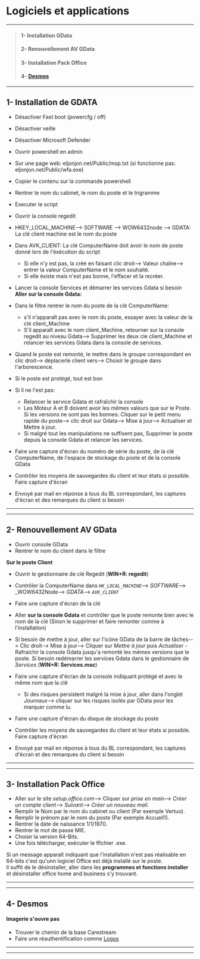 # **Logiciels et applications**
_________
>#### 1- Installation GData
>#### 2- Renouvellement AV GData
>#### 3- Installation Pack Office
>#### 4- [Desmos](https://github.com/Bilal-Aldimashq/Notes/blob/main/MIE/Logiciels%20et%20Applis.md#4--desmos-1)
_________



## **1- Installation de GDATA**

- Désactiver Fast boot (powercfg / off)
- Désactiver veille
- Désactiver Microsoft Defender
- Ouvrir powershell en admin
- Sur une page web: eljonjon.net/Public/msp.txt (si fonctionne pas: eljonjon.net/Public/wfa.exe)
- Copier le contenu sur la commande powershell 
- Rentrer le nom du cabinet, le nom du poste et le trigramme
- Executer le script
- Ouvrir la console regedit
- HKEY_LOCAL_MACHINE--> SOFTWARE --> WOW6432node --> GDATA: La clé client machine est le nom du poste
- Dans AVK_CLIENT: La clé ComputerName doit avoir le nom de poste donné lors de l'éxécution du script
    - Si elle n'y est pas, la créé en faisant clic droit--> Valeur chaîne--> entrer la valeur ComputerName et le nom souhaité.
    - Si elle éxiste mais n'est pas bonne, l'effacer et la recréer.

- Lancer la console Services et démarrer les services Gdata si besoin  
**Aller sur la console Gdata:**
- Dans le filtre rentrer le nom du poste de la clé ComputerName:
    - s'il n'apparaît pas avec le nom du poste, essayer avec la valeur de la clé client_Machine
    - S'il apparaît avec le nom client_Machine, retourner sur la console regedit au niveau Gdata--> Supprimer les deux cle client_Machine et relancer les services Gdata dans la console de services.
- Quand le poste est remonté, le mettre dans le groupe correspondant en clic droit--> déplacerle client vers--> Choisir le groupe dans l'arborescence.
- Si le poste est protégé, tout est bon
- Si il ne l'est pas:
    - Relancer le service Gdata et rafraîchir la console
    - Les Moteur A et B doivent avoir les mêmes valeurs que sur le Poste. Si les versions ne sont pas les bonnes: Cliquer sur le petit menu rapide du poste--> clic droit sur Gdata--> Mise à jour--> Actualiser et Mettre à jour.
    - Si malgré tout les manipulations ne suffisent pas, Supprimer le poste depuis la console Gdata et relancer les services.
 
- Faire une capture d'écran du numéro de série du poste, de la clé ComputerName, de l'espace de stockage du poste et de la console GData
- Contrôler les moyens de sauvegardes du client et leur états si possible. Faire capture d'écran 
- Envoyé par mail en réponse à tous du BL correspondant, les captures d'écran et des remarques du client si besoin  
  
 
_________________
_________________

## **2- Renouvellement AV GData**

- Ouvrir console GData
- Rentrer le nom du client dans le filtre

**Sur le poste Client**
- Ouvrir le gestionnaire de clé Regedit (**WIN+R: regedit**)
- Contrôler la ComputerName dans _`HK_LOCAL_MACHINE`_--> _SOFTWARE_--> _WOW6432Node--> _GDATA_--> _`AVK_CLIENT`_
- Faire une capture d'écran de la clé


- Aller **sur la console Gdata** et contrôler que le poste remonte bien avec le nom de la clé (Sinon le supprimer et faire remonter comme à l'installation)
- Si besoin de mettre à jour, aller sur l'icône GData de la barre de tâches--> Clic droit--> Mise à jour--> Cliquer sur _Mettre à jour_ puis _Actualiser_
        - Rafraichir la console Gdata jusqu'a remonté les mêmes versions que le poste. Si besoin redémarrer les services Gdata dans le gestionnaire de _Services_ (**WIN+R: Services.msc**)
- Faire une capture d'écran de la console indiquant protégé et avec le même nom que la clé
   - Si des risques persistent malgré la mise à jour, aller dans l'onglet _Journaux_--> cliquer sur les risques isolés par GData pour les marquer comme lu.
- Faire une capture d'écran du disque de stockage du poste
- Contrôler les moyens de sauvegardes du client et leur états si possible. Faire capture d'écran
- Envoyé par mail en réponse à tous du BL correspondant, les captures d'écran et des remarques du client si besoin
___________
___________

## **3- Installation Pack Office**

- Aller sur le site _setup.office.com_--> Cliquer sur _prise en main_--> _Créer un compte client_--> _Suivant_--> _Créer un nouveau mail_.  
- Remplir le Nom par le nom du cabinet ou client (Par exemple Vertuo).
- Remplir le prénom par le nom du poste (Par exemple Accueil1).
- Rentrer la date de naissance 1/1/1970.
- Rentrer le mot de passe MIE.
- Choisir la version 64-Bits.
- Une fois télécharger, exécuter le ffichier .exe.

Si un message apparaît indiquant que l'installation n'est pas réalisable en 64-bits c'est qu'unn logiciel Office est déjà installé sur le poste.  
Il suffit de le désinstaller, aller dans les **programmes et fonctions installer** et désinstaller office home and business s'y trouvant.  

___________
___________

## **4- Desmos**
#### Imagerie s'ouvre pas
- Trouver le chemin de la base Carestream
- Faire une réauthentification comme [Logos](https://github.com/Bilal-Aldimashq/Notes/blob/main/MIE/Logos.md#3--probl%C3%A8me-acc%C3%A8s-dossier-wlogos2patients)
_____________
_____________
